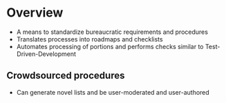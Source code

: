 # Overview
+ A means to standardize bureaucratic requirements and procedures
+ Translates processes into roadmaps and checklists
+ Automates processing of portions and performs checks similar to Test-Driven-Development

## Crowdsourced procedures
+ Can generate novel lists and be user-moderated and user-authored
